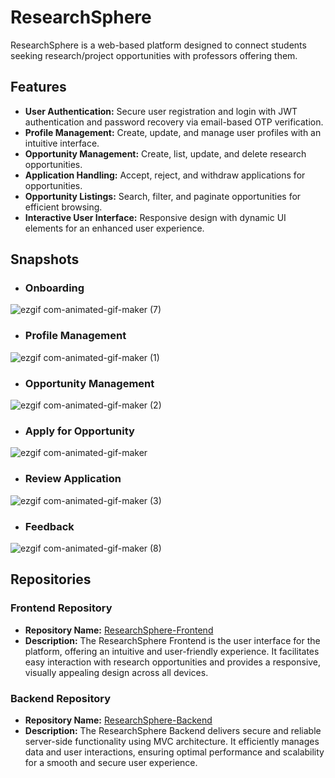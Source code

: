 # ResearchSphere
ResearchSphere is a web-based platform designed to connect students seeking research/project opportunities with professors offering them.

## Features
- **User Authentication:** Secure user registration and login with JWT authentication and password recovery via email-based OTP verification.
- **Profile Management:** Create, update, and manage user profiles with an intuitive interface.
- **Opportunity Management:** Create, list, update, and delete research opportunities.
- **Application Handling:** Accept, reject, and withdraw applications for opportunities.
- **Opportunity Listings:** Search, filter, and paginate opportunities for efficient browsing.
- **Interactive User Interface:** Responsive design with dynamic UI elements for an enhanced user experience.

## Snapshots

- ### Onboarding
![ezgif com-animated-gif-maker (7)](https://github.com/user-attachments/assets/9da4f0ee-5e1a-4da2-846c-1e7b861e57c7)

- ### Profile Management
![ezgif com-animated-gif-maker (1)](https://github.com/user-attachments/assets/c79cf613-6b77-4a90-b225-0a6cc3949234)

- ### Opportunity Management
![ezgif com-animated-gif-maker (2)](https://github.com/user-attachments/assets/305cadd3-1650-47b2-8d3a-a3db4bc9f31e)

- ### Apply for Opportunity
![ezgif com-animated-gif-maker](https://github.com/user-attachments/assets/97223f5c-291d-4ff3-8417-a8a2e4b56e75)

- ### Review Application
![ezgif com-animated-gif-maker (3)](https://github.com/user-attachments/assets/a4ce7d28-1091-4583-8c4f-de9b2af43688)

- ### Feedback
![ezgif com-animated-gif-maker (8)](https://github.com/user-attachments/assets/be196a0c-f7aa-49ef-81f4-f409699ee9ff)

## Repositories

### Frontend Repository
- **Repository Name:** [ResearchSphere-Frontend](https://github.com/kishanlalchoudhary/ResearchSphere-Frontend)
- **Description:** The ResearchSphere Frontend is the user interface for the platform, offering an intuitive and user-friendly experience. It facilitates easy interaction with research opportunities and provides a responsive, visually appealing design across all devices.
 
### Backend Repository
- **Repository Name:** [ResearchSphere-Backend](https://github.com/kishanlalchoudhary/ResearchSphere-Backend)
- **Description:** The ResearchSphere Backend delivers secure and reliable server-side functionality using MVC architecture. It efficiently manages data and user interactions, ensuring optimal performance and scalability for a smooth and secure user experience.
